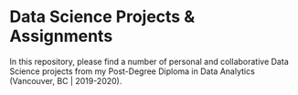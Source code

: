 # Data Science Projects & Assignments
In this repository, please find a number of personal and collaborative Data Science projects from my Post-Degree Diploma in Data Analytics (Vancouver, BC | 2019-2020). 
